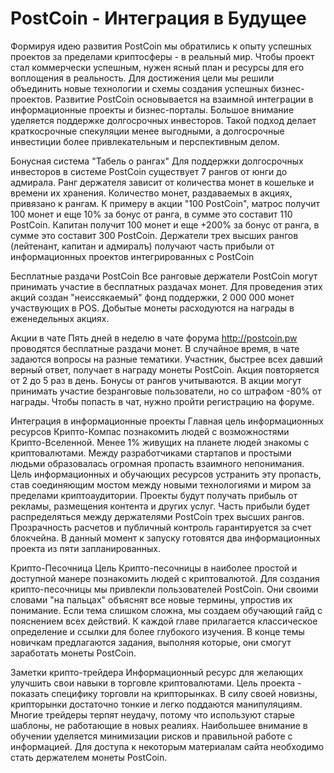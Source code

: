 
# PostCoin - Интеграция в Будущее

Формируя идею развития PostCoin мы обратились к опыту успешных проектов за пределами криптосферы - в реальный мир.
Чтобы проект стал коммерчески успешным, нужен ясный план и ресурсы для его воплощения в реальность. Для достижения цели мы решили объединить новые технологии и схемы создания успешных бизнес-проектов.
Развитие PostCoin основывается на взаимной интеграции в информационные проекты и бизнес-порталы.
Большое внимание уделяется поддержке долгосрочных инвесторов. Такой подход делает краткосрочные спекуляции менее выгодными, а долгосрочные инвестиции более привлекательным и перспективным делом.

Бонусная система "Табель о рангах"
Для поддержки долгосрочных инвесторов в системе PostCoin существует 7 рангов от юнги до адмирала. Ранг держателя зависит от количества монет в кошельке и времени их хранения. Количество монет, раздаваемых в акциях, привязано к рангам. К примеру в акции "100 PostCoin", матрос получит 100 монет и еще 10% за бонус от ранга, в сумме это составит 110 PostCoin.
Капитан получит 100 монет и еще +200% за бонус от ранга, в сумме это составит 300 PostCoin.
Держатели трех высших рангов (лейтенант, капитан и адмиралъ) получают часть прибыли от информационных проектов интегрированных с PostCoin

Бесплатные раздачи PostCoin
Все ранговые держатели PostCoin могут принимать участие в бесплатных раздачах монет.
Для проведения этих акций создан "неиссякаемый" фонд поддержки, 2 000 000 монет участвующих в POS. Добытые монеты расходуются на награды в еженедельных акциях.

Акции в чате
Пять дней в неделю в чате форума http://postcoin.pw проводятся бесплатные раздачи монет. В случайное время, в чате задаются вопросы на разные тематики. Участник, быстрее всех давший верный ответ, получает в награду монеты PostCoin. Акция повторяется от 2 до 5 раз в день.
Бонусы от рангов учитываются. В акции могут принимать участие безранговые пользователи, но со штрафом -80% от награды. Чтобы попасть в чат, нужно пройти регистрацию на форуме.

Интеграция в информационные проекты
Главная цель информационных ресурсов Крипто-Компас познакомить людей с возможностями Крипто-Вселенной. Менее 1% живущих на планете людей знакомы с криптовалютами. Между разработчиками стартапов и простыми людьми образовалась огромная пропасть взаимного непонимания. Цель информационных и обучающих ресурсов устранить эту пропасть, став соединяющим мостом между новыми технологиями и миром за пределами криптоаудитории. Проекты будут получать прибыль от рекламы, размещения контента и других услуг. Часть прибыли будет распределяться между держателями PostCoin трех высших рангов. Прозрачность расчетов и публичный контроль гарантируется за счет блокчейна. В данный момент к запуску готовятся два информационных проекта из пяти запланированных.

Крипто-Песочница
Цель Крипто-песочницы в наиболее простой и доступной манере познакомить людей с криптовалютой. Для создания крипто-песочницы мы привлекли пользователей PostCoin. Они своими словами "на пальцах" объяснят все новые термины, упростив их понимание.
Если тема слишком сложна, мы создаем обучающий гайд с пояснением всех действий. К каждой главе прилагается классическое определение и ссылки для более глубокого изучения. В конце темы новичкам предлагаются задания, выполняя которые, они смогут заработать монеты PostCoin.

Заметки крипто-трейдера
Информационный ресурс для желающих улучшить свои навыки в торговле криптовалютами.
Цель проекта - показать специфику торговли на крипторынках. В силу своей новизны, крипторынки достаточно тонкие и легко поддаются манипуляциям. Многие трейдеры терпят неудачу, потому что используют старые шаблоны, не работающие в новых реалиях.
Наибольшее внимание в обучении уделяется минимизации рисков и правильной работе с информацией. Для доступа к некоторым материалам сайта необходимо стать держателем монеты PostCoin.
